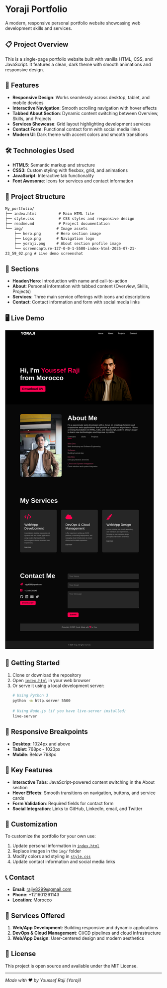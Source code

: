 # Yoraji Portfolio

A modern, responsive personal portfolio website showcasing web development skills and services.

## 📋 Project Overview

This is a single-page portfolio website built with vanilla HTML, CSS, and JavaScript. It features a clean, dark theme with smooth animations and responsive design.

## 🚀 Features

- **Responsive Design**: Works seamlessly across desktop, tablet, and mobile devices
- **Interactive Navigation**: Smooth scrolling navigation with hover effects
- **Tabbed About Section**: Dynamic content switching between Overview, Skills, and Projects
- **Services Showcase**: Grid layout highlighting development services
- **Contact Form**: Functional contact form with social media links
- **Modern UI**: Dark theme with accent colors and smooth transitions

## 🛠️ Technologies Used

- **HTML5**: Semantic markup and structure
- **CSS3**: Custom styling with flexbox, grid, and animations
- **JavaScript**: Interactive tab functionality
- **Font Awesome**: Icons for services and contact information

## 📁 Project Structure

```
My_portfolio/
├── index.html          # Main HTML file
├── style.css           # CSS styles and responsive design
├── readme.md           # Project documentation
└── img/               # Image assets
    ├── hero.png       # Hero section image
    ├── Logo.png       # Navigation logo
    ├── yoraji.png     # About section profile image
    └── screencapture-127-0-0-1-5500-index-html-2025-07-21-23_59_02.png # Live demo screenshot
```

## 🎨 Sections

- **Header/Hero**: Introduction with name and call-to-action
- **About**: Personal information with tabbed content (Overview, Skills, Projects)
- **Services**: Three main service offerings with icons and descriptions
- **Contact**: Contact information and form with social media links

## 🖥️ Live Demo

![Portfolio Screenshot](img/screencapture-127-0-0-1-5500-index-html-2025-07-21-23_59_02.png)

## 🚀 Getting Started

1. Clone or download the repository
2. Open [`index.html`](index.html) in your web browser
3. Or serve it using a local development server:
   ```bash
   # Using Python 3
   python -m http.server 5500
   
   # Using Node.js (if you have live-server installed)
   live-server
   ```

## 📱 Responsive Breakpoints

- **Desktop**: 1024px and above
- **Tablet**: 768px - 1023px  
- **Mobile**: Below 768px

## 🎯 Key Features

- **Interactive Tabs**: JavaScript-powered content switching in the About section
- **Hover Effects**: Smooth transitions on navigation, buttons, and service cards
- **Form Validation**: Required fields for contact form
- **Social Integration**: Links to GitHub, LinkedIn, email, and Twitter

## 🔧 Customization

To customize the portfolio for your own use:

1. Update personal information in [`index.html`](index.html)
2. Replace images in the `img/` folder
3. Modify colors and styling in [`style.css`](style.css)
4. Update contact information and social media links

## 📞 Contact

- **Email**: rajiy8299@gmail.com
- **Phone**: +121601291143
- **Location**: Morocco

## 🌟 Services Offered

1. **Web/App Development**: Building responsive and dynamic applications
2. **DevOps & Cloud Management**: CI/CD pipelines and cloud infrastructure
3. **Web/App Design**: User-centered design and modern aesthetics

## 📄 License

This project is open source and available under the MIT License.

---

*Made with ❤️ by Youssef Raji (Yoraji)*